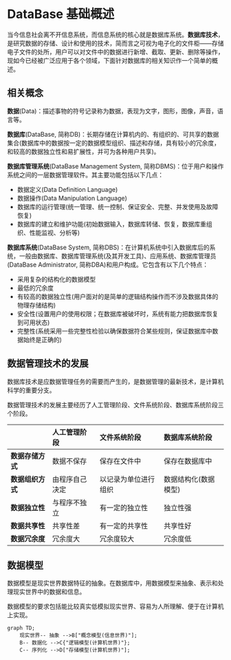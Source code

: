 # DataBase 基础概述
当今信息社会离不开信息系统，而信息系统的核心就是数据库系统。**数据库技术**，是研究数据的存储、设计和使用的技术，简而言之可视为电子化的文件柜——存储电子文件的处所，用户可以对文件中的数据进行新增、截取、更新、删除等操作，现如今已经被广泛应用于各个领域，下面针对数据库的相关知识作一个简单的概述。

## 相关概念
**数据**(Data)：描述事物的符号记录称为数据，表现为文字，图形，图像，声音，语言等。

**数据库**(DataBase, 简称DB)：长期存储在计算机内的、有组织的、可共享的数据集合(数据库中的数据按一定的数据模型组织、描述和存储，具有较小的冗余度，和较高的数据独立性和易扩展性，并可为各种用户共享)。

**数据库管理系统**(DataBase Management System, 简称DBMS)：位于用户和操作系统之间的一层数据管理软件。其主要功能包括以下几点：
 * 数据定义(Data Definition Language)
 * 数据操作(Data Manipulation Language)
 * 数据库的运行管理(统一管理、统一控制、保证安全、完整、并发使用及故障恢复)
 * 数据库的建立和维护功能(初始数据输入，数据库转储、恢复，数据库重组织、性能监视、分析等)

**数据库系统**(DataBase System, 简称DBS)：在计算机系统中引入数据库后的系统，一般由数据库、数据库管理系统(及其开发工具)、应用系统、数据库管理员(DataBase Administrator, 简称DBA)和用户构成。它包含有以下几个特点：
 * 采用复杂的结构化的数据模型
 * 最低的冗余度
 * 有较高的数据独立性(用户面对的是简单的逻辑结构操作而不涉及数据具体的物理存储结构)
 * 安全性(设置用户的使用权限；在数据库被破坏时，系统有能力把数据库恢复到可用状态)
 * 完整性(系统采用一些完整性检验以确保数据符合某些规则，保证数据库中数据始终是正确的)

## 数据管理技术的发展
数据库技术是应数据管理任务的需要而产生的，是数据管理的最新技术，是计算机科学的重要分支。

数据管理技术的发展主要经历了人工管理阶段、文件系统阶段、数据库系统阶段三个阶段。

|  | 人工管理阶段 | 文件系统阶段 | 数据库系统阶段 |
|:----|:----|:----|:----|
|**数据存储方式** | 数据不保存 | 保存在文件中 | 保存在数据库中 |
|**数据组织方式** | 由程序自己决定 | 以记录为单位进行组织 | 数据结构化(数据模型) |
|**数据独立性** | 与程序不独立 | 有一定的独立性 | 独立性强 |
|**数据共享性** | 共享性差 | 有一定的共享性 | 共享性好 |
|**数据冗余度** | 冗余度大 | 冗余度较大 | 冗余度低 |

## 数据模型
数据模型是现实世界数据特征的抽象。在数据库中，用数据模型来抽象、表示和处理现实世界中的数据和信息。

数据模型的要求包括能比较真实低模拟现实世界、容易为人所理解、便于在计算机上实现。

```mermaid
graph TD;
    现实世界-- 抽象 -->B["概念模型(信息世界)"];
    B-- 数据化 -->C{"逻辑模型(计算机世界)"};
    C-- 序列化 -->D["存储模型(计算机世界)"];
```
